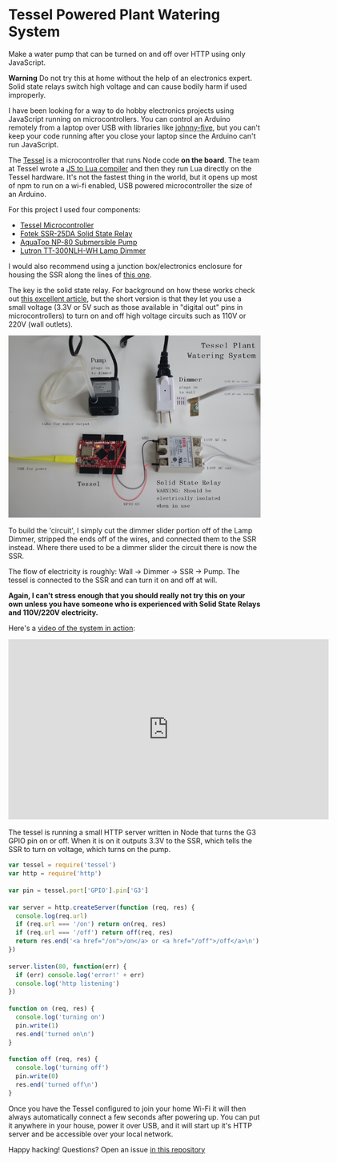 <div id="header"><h1 class="title">Tessel Powered Plant Watering System</h1></div>

Make a water pump that can be turned on and off over HTTP using only JavaScript.

**Warning** Do not try this at home without the help of an electronics expert. Solid state relays switch high voltage and can cause bodily harm if used improperly.

I have been looking for a way to do hobby electronics projects using JavaScript running on microcontrollers. You can control an Arduino remotely from a laptop over USB with libraries like <a href="https://www.npmjs.com/package/johnny-five">johnny-five</a>, but you can't keep your code running after you close your laptop since the Arduino can't run JavaScript.

The <a href="https://tessel.io/">Tessel</a> is a microcontroller that runs Node code **on the board**. The team at Tessel wrote a <a href="https://github.com/tessel/colony-compiler">JS to Lua compiler</a> and then they run Lua directly on the Tessel hardware. It's not the fastest thing in the world, but it opens up most of npm to run on a wi-fi enabled, USB powered microcontroller the size of an Arduino.

For this project I used four components:

- <a href="https://shop.tessel.io/">Tessel Microcontroller</a>
- <a href="http://www.amazon.com/DC-AC-Solid-State-Relay-Heatsink/dp/B005K2IXHU/ref=sr_1_4?ie=UTF8&qid=1424888528&sr=8-4&keywords=Lightobject">Fotek SSR-25DA Solid State Relay</a>
- <a href="http://www.amazon.com/AquaTop-NP-80-Aquatop-Aquarium-Submersible/dp/B00798FYR0">AquaTop NP-80 Submersible Pump</a>
- <a href="http://www.amazon.com/Lutron-TT-300NLH-WH-Credenza-Dimmer-White/dp/B0000DI241/ref=sr_1_1?ie=UTF8&qid=1424888624&sr=8-1&keywords=dimmer+light">Lutron TT-300NLH-WH Lamp Dimmer</a>

I would also recommend using a junction box/electronics enclosure for housing the SSR along the lines of [this one](http://www.amazon.com/Estone%C2%AE-85x58x33mm-Waterproof-Electronic-Enclosure/dp/B00M1HL2UM/ref=sr_1_2?s=hi&ie=UTF8&qid=1424891818&sr=1-2&keywords=estone+box#productDetails).

The key is the solid state relay. For background on how these works check out <a href="http://www.scienceprog.com/considering-solid-state-relays-ssr-for-your-projects/">this excellent article</a>, but the short version is that they let you use a small voltage (3.3V or 5V such as those available in "digital out" pins in microcontrollers) to turn on and off high voltage circuits such as 110V or 220V (wall outlets).

[![components](media/tessel-components.png)](media/tessel-components-large.png)

To build the 'circuit', I simply cut the dimmer slider portion off of the Lamp Dimmer, stripped the ends off of the wires, and connected them to the SSR instead. Where there used to be a dimmer slider the circuit there is now the SSR.

The flow of electricity is roughly: Wall -> Dimmer -> SSR -> Pump. The tessel is connected to the SSR and can turn it on and off at will.

**Again, I can't stress enough that you should really not try this on your own unless you have someone who is experienced with Solid State Relays and 110V/220V electricity.**

Here's a [video of the system in action](http://youtu.be/sgU3McOF-l8):

<iframe width="640" height="360" src="https://www.youtube.com/embed/sgU3McOF-l8?rel=0" frameborder="0" allowfullscreen></iframe>

The tessel is running a small HTTP server written in Node that turns the G3 GPIO pin on or off. When it is on it outputs 3.3V to the SSR, which tells the SSR to turn on voltage, which turns on the pump.

```js
var tessel = require('tessel')
var http = require('http')
 
var pin = tessel.port['GPIO'].pin['G3']
 
var server = http.createServer(function (req, res) {
  console.log(req.url)
  if (req.url === '/on') return on(req, res)
  if (req.url === '/off') return off(req, res)
  return res.end('<a href="/on">/on</a> or <a href="/off">/off</a>\n')
})
 
server.listen(80, function(err) {
  if (err) console.log('error!' + err)
  console.log('http listening')
})
 
function on (req, res) {
  console.log('turning on')
  pin.write(1)
  res.end('turned on\n')
}
 
function off (req, res) {
  console.log('turning off')
  pin.write(0)
  res.end('turned off\n')
}
```

Once you have the Tessel configured to join your home Wi-Fi it will then always automatically connect a few seconds after powering up. You can put it anywhere in your house, power it over USB, and it will start up it's HTTP server and be accessible over your local network.

Happy hacking! Questions? Open an issue [in this repository](https://github.com/maxogden/blog/issues)